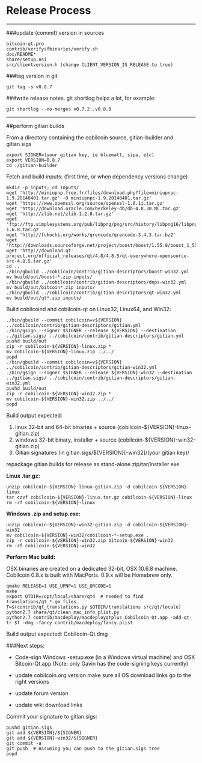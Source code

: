 Release Process
====================

* * *

###update (commit) version in sources


	bitcoin-qt.pro
	contrib/verifysfbinaries/verify.sh
	doc/README*
	share/setup.nsi
	src/clientversion.h (change CLIENT_VERSION_IS_RELEASE to true)

###tag version in git

	git tag -s v0.8.7

###write release notes. git shortlog helps a lot, for example:

	git shortlog --no-merges v0.7.2..v0.8.0

* * *

##perform gitian builds

 From a directory containing the cobilcoin source, gitian-builder and gitian.sigs
  
	export SIGNER=(your gitian key, ie bluematt, sipa, etc)
	export VERSION=0.8.7
	cd ./gitian-builder

 Fetch and build inputs: (first time, or when dependency versions change)

	mkdir -p inputs; cd inputs/
	wget 'http://miniupnp.free.fr/files/download.php?file=miniupnpc-1.9.20140401.tar.gz' -O miniupnpc-1.9.20140401.tar.gz'
	wget 'https://www.openssl.org/source/openssl-1.0.1i.tar.gz'
	wget 'http://download.oracle.com/berkeley-db/db-4.8.30.NC.tar.gz'
	wget 'http://zlib.net/zlib-1.2.8.tar.gz'
	wget 'ftp://ftp.simplesystems.org/pub/libpng/png/src/history/libpng16/libpng-1.6.8.tar.gz'
	wget 'http://fukuchi.org/works/qrencode/qrencode-3.4.3.tar.bz2'
	wget 'http://downloads.sourceforge.net/project/boost/boost/1.55.0/boost_1_55_0.tar.bz2'
	wget 'http://download.qt-project.org/official_releases/qt/4.8/4.8.5/qt-everywhere-opensource-src-4.8.5.tar.gz'
	cd ..
	./bin/gbuild ../cobilcoin/contrib/gitian-descriptors/boost-win32.yml
	mv build/out/boost-*.zip inputs/
	./bin/gbuild ../cobilcoin/contrib/gitian-descriptors/deps-win32.yml
	mv build/out/bitcoin*.zip inputs/
	./bin/gbuild ../cobilcoin/contrib/gitian-descriptors/qt-win32.yml
	mv build/out/qt*.zip inputs/

 Build cobilcoind and cobilcoin-qt on Linux32, Linux64, and Win32:
  
	./bin/gbuild --commit cobilcoin=v${VERSION} ../cobilcoin/contrib/gitian-descriptors/gitian.yml
	./bin/gsign --signer $SIGNER --release ${VERSION} --destination ../gitian.sigs/ ../cobilcoin/contrib/gitian-descriptors/gitian.yml
	pushd build/out
	zip -r cobilcoin-${VERSION}-linux.zip *
	mv cobilcoin-${VERSION}-linux.zip ../../
	popd
	./bin/gbuild --commit cobilcoin=v${VERSION} ../cobilcoin/contrib/gitian-descriptors/gitian-win32.yml
	./bin/gsign --signer $SIGNER --release ${VERSION}-win32 --destination ../gitian.sigs/ ../cobilcoin/contrib/gitian-descriptors/gitian-win32.yml
	pushd build/out
	zip -r cobilcoin-${VERSION}-win32.zip *
	mv cobilcoin-${VERSION}-win32.zip ../../
	popd

  Build output expected:

  1. linux 32-bit and 64-bit binaries + source (cobilcoin-${VERSION}-linux-gitian.zip)
  2. windows 32-bit binary, installer + source (cobilcoin-${VERSION}-win32-gitian.zip)
  3. Gitian signatures (in gitian.sigs/${VERSION}[-win32]/(your gitian key)/

repackage gitian builds for release as stand-alone zip/tar/installer exe

**Linux .tar.gz:**

	unzip cobilcoin-${VERSION}-linux-gitian.zip -d cobilcoin-${VERSION}-linux
	tar czvf cobilcoin-${VERSION}-linux.tar.gz cobilcoin-${VERSION}-linux
	rm -rf cobilcoin-${VERSION}-linux

**Windows .zip and setup.exe:**

	unzip cobilcoin-${VERSION}-win32-gitian.zip -d cobilcoin-${VERSION}-win32
	mv cobilcoin-${VERSION}-win32/cobilcoin-*-setup.exe .
	zip -r cobilcoin-${VERSION}-win32.zip bitcoin-${VERSION}-win32
	rm -rf cobilcoin-${VERSION}-win32

**Perform Mac build:**

  OSX binaries are created on a dedicated 32-bit, OSX 10.6.8 machine.
  Cobilcoin 0.8.x is built with MacPorts.  0.9.x will be Homebrew only.

	qmake RELEASE=1 USE_UPNP=1 USE_QRCODE=1
	make
	export QTDIR=/opt/local/share/qt4  # needed to find translations/qt_*.qm files
	T=$(contrib/qt_translations.py $QTDIR/translations src/qt/locale)
	python2.7 share/qt/clean_mac_info_plist.py
	python2.7 contrib/macdeploy/macdeployqtplus Cobilcoin-Qt.app -add-qt-tr $T -dmg -fancy contrib/macdeploy/fancy.plist

 Build output expected: Cobilcoin-Qt.dmg

###Next steps:

* Code-sign Windows -setup.exe (in a Windows virtual machine) and
  OSX Bitcoin-Qt.app (Note: only Gavin has the code-signing keys currently)

* update cobilcoin.org version
  make sure all OS download links go to the right versions

* update forum version

* update wiki download links

Commit your signature to gitian.sigs:

	pushd gitian.sigs
	git add ${VERSION}/${SIGNER}
	git add ${VERSION}-win32/${SIGNER}
	git commit -a
	git push  # Assuming you can push to the gitian.sigs tree
	popd

